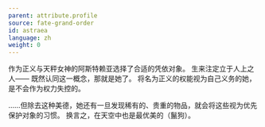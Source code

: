 ```yaml
---
parent: attribute.profile
source: fate-grand-order
id: astraea
language: zh
weight: 0
---
```


作为正义与天秤女神的阿斯特赖亚选择了合适的凭依对象。
生来注定立于人上之人——
既然认同这一概念，那就是她了。
将名为正义的权能视为自己义务的她，是不会作为权力失控的。

……但除去这种美德，她还有一旦发现稀有的、贵重的物品，就会将这些视为优先保护对象的习惯。
换言之，在天空中也是最优美的（鬣狗）。
